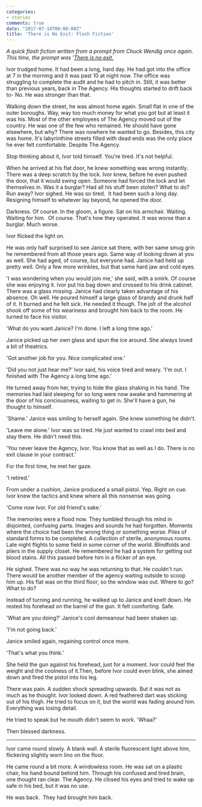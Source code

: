 ```yaml
---
categories:
- stories
comments: true
date: "2017-07-14T00:00:00Z"
title: 'There is No Exit: Flash Fiction'
---
```

  
*A quick flash fiction written from a prompt from Chuck Wendig once again. This time, the prompt was '<a href="http://terribleminds.com/ramble/2017/07/07/flash-fiction-challenge-there-is-no-exit/">There is no exit.</a>*  

Ivor trudged home. It had been a long, hard day. He had got into the office at 7 in the morning and it was past 10 at night now. The office was struggling to complete the audit and he had to pitch in. Still, it was better than previous years, back in The Agency. His thoughts started to drift back to- No. He was stronger than that.<!--more-->  

Walking down the street, he was almost home again. Small flat in one of the outer boroughs. Way, way too much money for what you got but at least it was his. Most of the other employees of The Agency moved out of the country. He was one of the few who remained. He should have gone elsewhere, but why? There was nowhere he wanted to go. Besides, this city was home. It's labyrinthine streets filled with dead ends was the only place he ever felt comfortable. Despite The Agency.  

Stop thinking about it, Ivor told himself. You're tired. It's not helpful.  

When he arrived at his flat door, he knew something was wrong instantly. There was a deep scratch by the lock. Ivor knew, before he even pushed the door, that it would swing open. Someone had forced the lock and let themselves in. Was it a burglar? Had all his stuff been stolen? What to do? Run away? Ivor sighed. He was so tired.  It had been such a long day. Resigning himself to whatever lay beyond, he opened the door.  

Darkness. Of course. In the gloom, a figure. Sat on his armchair. Waiting. Waiting for him.  Of course. That's how they operated. It was worse than a burglar. Much worse.  

Ivor flicked the light on.  

He was only half surprised to see Janice sat there, with her same smug grin he remembered from all those years ago. Same way of looking down at you as well. She had aged, of course, but everyone had. Janice had held up pretty well. Only a few more wrinkles, but that same hard jaw and cold eyes.  

'I was wondering when you would join me,' she said, with a smirk. Of course she was enjoying it. Ivor put his bag down and crossed to his drink cabinet. There was a glass missing. Janice had clearly taken advantage of his absence. Oh well. He poured himself a large glass of brandy and drunk half of it. It burned and he felt sick. He needed it though. The jolt of the alcohol shook off some of his weariness and brought him back to the room. He turned to face his visitor.  

'What do you want Janice? I'm done. I left a long time ago.'  

Janice picked up her own glass and spun the ice around. She always loved a bit of theatrics.  

'Got another job for you. Nice complicated one.'  

'Did you not just hear me?' Ivor said, his voice tired and weary. 'I'm out. I finished with The Agency a long time ago.'  

He turned away from her, trying to hide the glass shaking in his hand. The memories had laid sleeping for so long were now awake and hammering at the door of his conciousness, waiting to get in. She'll have a gun, he thought to himself.  

'Shame.' Janice was smiling to herself again. She knew something he didn't.  

'Leave me alone.' Ivor was so tired. He just wanted to crawl into bed and stay there. He didn't need this.  

'You never leave the Agency, Ivor. You know that as well as I do. There is no exit clause in your contract.'  

For the first time, he met her gaze.  

'I retired.'  

From under a cushion, Janice produced a small pistol. Yep. Right on cue. Ivor knew the tactics and knew where all this nonsense was going.  

'Come now Ivor. For old friend's sake.'  

The memories were a flood now. They tumbled through his mind in disjointed, confusing parts. Images and sounds he had forgotten. Moments where the choice had been the wrong thing or something worse. Piles of standard forms to be completed. A collection of sterile, anonymous rooms. Late night flights to some field in some corner of the world. Blindfolds and pliers in the supply closet. He remembered he had a system for getting out blood stains. All this passed before him in a flicker of an eye.  

He sighed. There was no way he was returning to that. He couldn't run. There would be another member of the agency waiting outside to scoop him up. His flat was on the third floor, so the window was out. Where to go? What to do?  

Instead of turning and running, he walked up to Janice and knelt down. He rested his forehead on the barrel of the gun. It felt comforting. Safe.  

'What are you doing?' Janice's cool demeanour had been shaken up.  

'I'm not going back.'  

Janice smiled again, regaining control once more.  

'That's what you think.'  

She held the gun against his forehead, just for a moment. Ivor could feel the weight and the coolness of it.Then, before Ivor could even blink, she aimed down and fired the pistol into his leg.  

There was pain. A sudden shock spreading upwards. But it was not as much as he thought. Ivor looked down. A red feathered dart was sticking out of his thigh. He tried to focus on it, but the world was fading around him. Everything was losing detail.  

He tried to speak but he mouth didn't seem to work. 'Whaa?'  

Then blessed darkness.  

<hr />  

Ivor came round slowly. A blank wall. A sterile fluorescent light above him, flickering slightly worn lino on the floor.  

He came round a bit more. A windowless room. He was sat on a plastic chair, his hand bound behind him. Through his confused and tired brain, one thought ran clear. The Agency. He closed his eyes and tried to wake up safe in his bed, but it was no use.  

He was back.  They had brought him back.  
